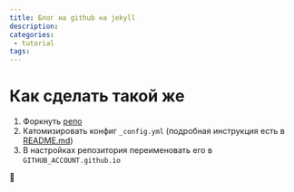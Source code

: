 ```yaml
---
title: Блог на github на jekyll
description: 
categories:
 - tutorial
tags:
---
```

# Как сделать такой же
1. Форкнуть [репо](https://github.com/Simpleyyt/jekyll-theme-next)
2. Катомизировать конфиг `_config.yml` (подробная инструкция есть в [README.md](https://github.com/Simpleyyt/jekyll-theme-next/blob/master/README.en.md))
3. В настройках репозитория переименовать его в `GITHUB_ACCOUNT.github.io` 
 
🎉